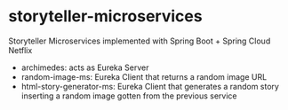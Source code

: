 # storyteller-microservices

Storyteller Microservices implemented with Spring Boot + Spring Cloud Netflix

* archimedes: acts as Eureka Server
* random-image-ms: Eureka Client that returns a random image URL
* html-story-generator-ms: Eureka Client that generates a random story inserting a random image gotten from the previous service

